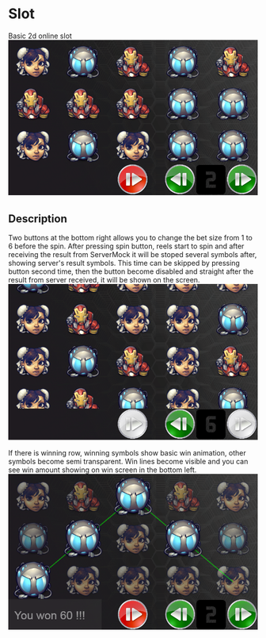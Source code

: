 # Slot
Basic 2d online slot 
![Slot](/images/forReadme/start.PNG)
 
## Description
Two buttons at the bottom right allows you to change the bet size from 1 to 6 before the spin. 
After pressing spin button, reels start to spin and after receiving the result from ServerMock 
it will be stoped several symbols after, showing server's result symbols. This time can be skipped 
by pressing button second time, then the button become disabled and straight after the result from server received, 
it will be shown on the screen.
![Slot](/images/forReadme/disabledButtons.PNG)

If there is winning row, winning symbols show basic win animation, other symbols become semi transparent. 
Win lines become visible and you can see win amount showing on win screen in the bottom left.
![Slot](/images/forReadme/winAnim.PNG)